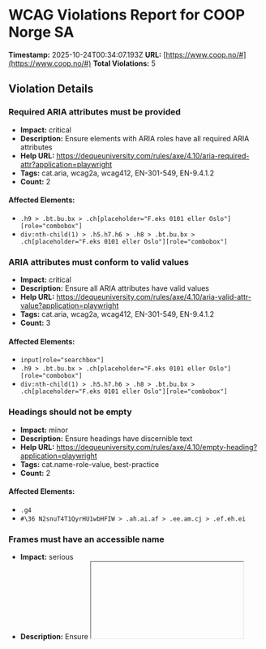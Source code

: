 # WCAG Violations Report for COOP Norge SA

**Timestamp:** 2025-10-24T00:34:07.193Z
**URL:** [https://www.coop.no/#](https://www.coop.no/#)
**Total Violations:** 5

## Violation Details

### Required ARIA attributes must be provided

- **Impact:** critical
- **Description:** Ensure elements with ARIA roles have all required ARIA attributes
- **Help URL:** https://dequeuniversity.com/rules/axe/4.10/aria-required-attr?application=playwright
- **Tags:** cat.aria, wcag2a, wcag412, EN-301-549, EN-9.4.1.2
- **Count:** 2

#### Affected Elements:

- `.h9 > .bt.bu.bx > .ch[placeholder="F.eks 0101 eller Oslo"][role="combobox"]`
- `div:nth-child(1) > .h5.h7.h6 > .h8 > .bt.bu.bx > .ch[placeholder="F.eks 0101 eller Oslo"][role="combobox"]`

### ARIA attributes must conform to valid values

- **Impact:** critical
- **Description:** Ensure all ARIA attributes have valid values
- **Help URL:** https://dequeuniversity.com/rules/axe/4.10/aria-valid-attr-value?application=playwright
- **Tags:** cat.aria, wcag2a, wcag412, EN-301-549, EN-9.4.1.2
- **Count:** 3

#### Affected Elements:

- `input[role="searchbox"]`
- `.h9 > .bt.bu.bx > .ch[placeholder="F.eks 0101 eller Oslo"][role="combobox"]`
- `div:nth-child(1) > .h5.h7.h6 > .h8 > .bt.bu.bx > .ch[placeholder="F.eks 0101 eller Oslo"][role="combobox"]`

### Headings should not be empty

- **Impact:** minor
- **Description:** Ensure headings have discernible text
- **Help URL:** https://dequeuniversity.com/rules/axe/4.10/empty-heading?application=playwright
- **Tags:** cat.name-role-value, best-practice
- **Count:** 2

#### Affected Elements:

- `.g4`
- `#\36 N2snuT4T1QyrHU1wbHFIW > .ah.ai.af > .ee.am.cj > .ef.eh.ei`

### Frames must have an accessible name

- **Impact:** serious
- **Description:** Ensure <iframe> and <frame> elements have an accessible name
- **Help URL:** https://dequeuniversity.com/rules/axe/4.10/frame-title?application=playwright
- **Tags:** cat.text-alternatives, wcag2a, wcag412, section508, section508.22.i, TTv5, TT12.d, EN-301-549, EN-9.4.1.2
- **Count:** 4

#### Affected Elements:

- `#GNXWL8jlPCFqmGJFbdvQe > .q.e9.cj > .ea.al.ba > .eb.ec.ed > iframe, iframe[src$="about:blank"]`
- `#GNXWL8jlPCFqmGJFbdvQe > .q.e9.cj > .ea.al.ba > .eb.ec.ed > iframe, body > iframe`
- `#\33 3modPj5ilgcmY76YKciV8 > .q.e9.cj > .ea.al.ba > .eb.ec.ed > iframe, iframe[src$="about:blank"]`
- `#\33 3modPj5ilgcmY76YKciV8 > .q.e9.cj > .ea.al.ba > .eb.ec.ed > iframe, body > iframe`

### Links must have discernible text

- **Impact:** serious
- **Description:** Ensure links have discernible text
- **Help URL:** https://dequeuniversity.com/rules/axe/4.10/link-name?application=playwright
- **Tags:** cat.name-role-value, wcag2a, wcag244, wcag412, section508, section508.22.a, TTv5, TT6.a, EN-301-549, EN-9.2.4.4, EN-9.4.1.2, ACT
- **Count:** 2

#### Affected Elements:

- `.jw.jx.jy:nth-child(1)`
- `.jw.jx.jy:nth-child(2)`
